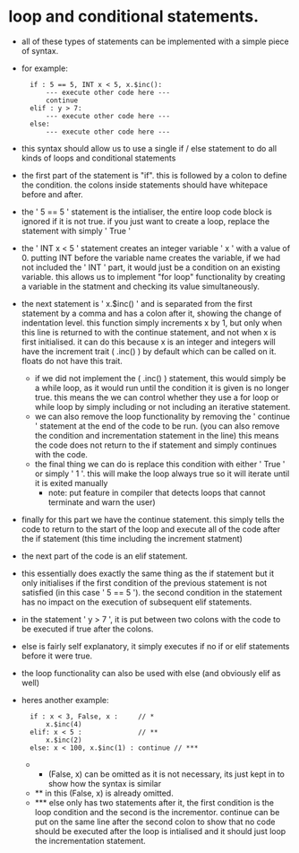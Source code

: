 # loop and conditional statements.
- all of these types of statements can be implemented with a simple piece of syntax.
- for example:
		
		if : 5 == 5, INT x < 5, x.$inc():
			--- execute other code here ---
			continue
		elif : y > 7:
			--- execute other code here ---
		else:
			--- execute other code here ---

- this syntax should allow us to use a single if / else statement to do all kinds of loops and conditional statements
- the first part of the statement is "if". this is followed by a colon to define the condition. the colons inside statements should have whitepace before and after.
- the ' 5 == 5 ' statement is the intialiser, the entire loop code block is ignored if it is not true. if you just want to create a loop, replace the statement with simply ' True '
- the ' INT x < 5 ' statement creates an integer variable ' x ' with a value of 0. putting INT before the variable name creates the variable, if we had not included the ' INT ' part, it would just be a condition on an existing variable. this allows us to implement "for loop" functionality by creating a variable in the statment and checking its value simultaneously. 
- the next statement is ' x.$inc() ' and is separated from the first statement by a comma and has a colon after it, showing the change of indentation level. this function simply increments x by 1, but only when this line is returned to with the continue statement, and not when x is first initialised. it can do this because x is an integer and integers will have the increment trait ( .inc() ) by default which can be called on it. floats do not have this trait.
	- if we did not implement the ( .inc() ) statement, this would simply be a while loop, as it would run until the condition it is given is no longer true. this means the we can control whether they use a for loop or while loop by simply including or not including an iterative statement.
	- we can also remove the loop functionality by removing the ' continue ' statement at the end of the code to be run. (you can also remove the condition and incrementation statement in the line) this means the code does not return to the if statement and simply continues with the code.
	- the final thing we can do is replace this condition with either ' True ' or simply ' 1 '. this will make the loop always true so it will iterate until it is exited manually
		- note: put feature in compiler that detects loops that cannot terminate and warn the user)
- finally for this part we have the continue statement. this simply tells the code to return to the start of the loop and execute all of the code after the if statement (this time including the increment statment)

- the next part of the code is an elif statement. 
- this essentially does exactly the same thing as the if statement but it only initialises if the first condition of the previous statement is not satisfied (in this case ' 5 == 5 '). the second condition in the statement has no impact on the execution of subsequent elif statements.
- in the statement ' y > 7 ', it is put between two colons with the code to be executed if true after the colons.

- else is fairly self explanatory, it simply executes if no if or elif statements before it were true.
- the loop functionality can also be used with else (and obviously elif as well)
- heres another example:

		if : x < 3, False, x :     // *
			x.$inc(4)
		elif: x < 5 :              // **
			x.$inc(2)
		else: x < 100, x.$inc(1) : continue // ***
			
		
	- *  (False, x) can be omitted as it is not necessary, its just kept in to show how the syntax is similar
	- ** in this (False, x) is already omitted.
	- *** else only has two statements after it, the first condition is the loop condition and the second is the incrementor. continue can be put on the same line after the second colon to show that no code should be executed after the loop is intialised and it should just loop the incrementation statement.